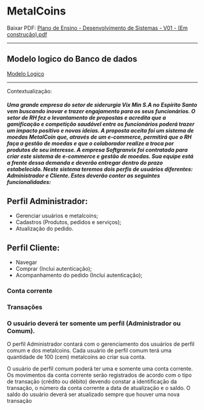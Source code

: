 # MetalCoins

Baixar PDF:
[Plano de Ensino - Desenvolvimento de Sistemas - V01 - (Em construção).pdf](https://github.com/gladsonsimoes/metalCoins/files/10712387/Plano.de.Ensino.-.Desenvolvimento.de.Sistemas.-.V01.-.Em.construcao.pdf)

---

## Modelo logico do Banco de dados
<a href="modeloLogicoBD.png">Modelo Logico</a>

---

Contextualização:
<h5> Uma grande empresa do setor de siderurgia Vix Min S.A no Espírito Santo vem buscando inovar e trazer engajamento para os seus funcionários. O setor de 
RH fez o levantamento de propostas e acredita que a gamificação e competição saudável entre os funcionários poderá trazer um impacto positivo e novas 
ideias. A proposta aceita foi um sistema de moedas MetalCoin que, através de um e-commerce, permitirá que o RH faça a gestão de moedas e que o 
colaborador realize a troca por produtos de seu interesse.
A empresa Softgranvix foi contratada para criar este sistema de e-commerce e gestão de moedas. Sua equipe está a frente dessa demanda e deverão 
entregar dentro do prazo estabelecido. Neste sistema teremos dois perfis de usuários diferentes: Administrador e Cliente. Estes deverão conter as seguintes 
funcionalidades: </h5>


## Perfil Administrador:
- Gerenciar usuários e metalcoins;
- Cadastros (Produtos, pedidos e serviços);
- Atualização do pedido.
## Perfil Cliente:
- Navegar
- Comprar (Inclui autenticação);
- Acompanhamento do pedido (Inclui autenticação);

### Conta corrente
### Transações
### O usuário deverá ter somente um perfil (Administrador ou Comum).

O perfil Administrador contará com o gerenciamento dos usuários de perfil comum e dos metalcoins. Cada usuário de perfil comum terá uma 
quantidade de 100 (cem) metalcoins ao criar sua conta.

O usuário de perfil comum poderá ter uma e somente uma conta corrente. Os movimentos da conta corrente serão registrados de acordo com o 
tipo de transação (crédito ou débito) devendo constar a identificação da transação, o número da conta corrente a data de atualização e o saldo. O saldo do 
usuário deverá ser atualizado sempre que houver uma nova transação
